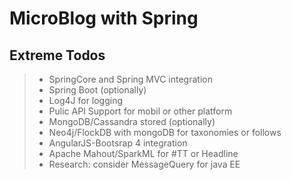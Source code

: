 MicroBlog with Spring
===================

Extreme Todos
----------------------------------------
>- SpringCore and Spring MVC  integration
>- Spring Boot (optionally)
>- Log4J for logging
>- Pulic API Support for mobil or other platform
>- MongoDB/Cassandra stored (optionally)
>- Neo4j/FlockDB with mongoDB for taxonomies or follows
>- AngularJS-Bootsrap 4 integration
>- Apache Mahout/SparkML for #TT or Headline 
>- Research: consider MessageQuery for java EE
